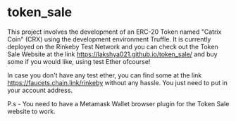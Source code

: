 # token_sale

This project involves the development of an ERC-20 Token named "Catrix Coin" (CRX) using the development environment Truffle. It is currently deployed on the Rinkeby Test Network and you can check out the Token Sale Website at the link https://lakshya021.github.io/token_sale/ and buy some if you would like, using test Ether ofcourse!

In case you don't have any test ether, you can find some at the link https://faucets.chain.link/rinkeby without any hassle. You just need to put in your account address.

P.s - You need to have a Metamask Wallet browser plugin for the Token Sale website to work.
